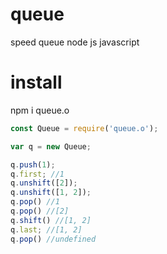 # queue
speed queue node js javascript

# install
npm i queue.o

```js
const Queue = require('queue.o');

var q = new Queue;

q.push(1);
q.first; //1
q.unshift([2]);
q.unshift([1, 2]);
q.pop() //1
q.pop() //[2]
q.shift() //[1, 2]
q.last; //[1, 2]
q.pop() //undefined
```
